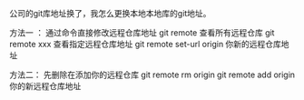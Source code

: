 公司的git库地址换了，我怎么更换本地本地库的git地址。

方法一 ： 通过命令直接修改远程仓库地址
git remote 查看所有远程仓库
git remote xxx 查看指定远程仓库地址
git remote set-url origin 你新的远程仓库地址

方法二： 先删除在添加你的远程仓库
git remote rm origin
git remote add origin 你的新远程仓库地址
